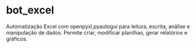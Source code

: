 # bot_excel
Automatização Excel com openpyxl,pyautogui para leitura, escrita, análise e manipulação de dados. Permite criar, modificar planilhas, gerar relatórios e gráficos.
